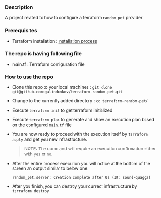 ### Description

A project related to how to configure a terraform `random_pet` provider

### Prerequisites

- Terraform installation : [Installation process ](https://learn.hashicorp.com/terraform/getting-started/install.html)

### The repo is having following file

- main.tf : Terraform configuration file

### How to use the repo

- Clone this repo to your local machines : `git clone git@github.com:galindonkov/terraform-random-pet.git`

- Change to the currently added directory : `cd terraform-random-pet/`

- Execute `terraform init` to get terraform initialized

- Execute `terraform plan` to generate and show an execution plan based on the configured `main.tf` file

- You are now ready to proceed with the execution itself by `terraform apply` and get you new infrastructure.

  > NOTE: The command will require an execution confirmation either with `yes` or `no`.   
  
- After the entire process execution you will notice at the bottom of the screen an output similar to below one:

  ```random_pet.server: Creation complete after 0s (ID: sound-quagga)```
   
- After you finish, you can destroy your currect infrastructure by `terraform destroy`
